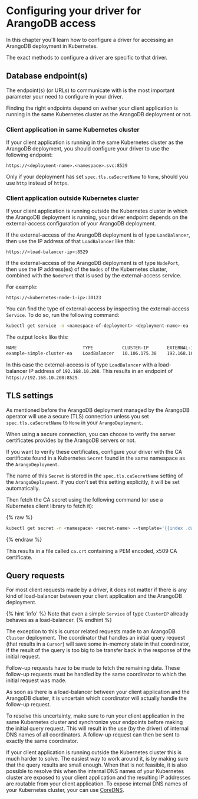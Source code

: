 <!-- don't edit here, its from https://@github.com/arangodb/kube-arangodb.git / docs/Manual/ -->
# Configuring your driver for ArangoDB access

In this chapter you'll learn how to configure a driver for accessing
an ArangoDB deployment in Kubernetes.

The exact methods to configure a driver are specific to that driver.

## Database endpoint(s)

The endpoint(s) (or URLs) to communicate with is the most important
parameter your need to configure in your driver.

Finding the right endpoints depend on wether your client application is running in
the same Kubernetes cluster as the ArangoDB deployment or not.

### Client application in same Kubernetes cluster

If your client application is running in the same Kubernetes cluster as
the ArangoDB deployment, you should configure your driver to use the
following endpoint:

```text
https://<deployment-name>.<namespace>.svc:8529
```

Only if your deployment has set `spec.tls.caSecretName` to `None`, should
you use `http` instead of `https`.

### Client application outside Kubernetes cluster

If your client application is running outside the Kubernetes cluster in which
the ArangoDB deployment is running, your driver endpoint depends on the
external-access configuration of your ArangoDB deployment.

If the external-access of the ArangoDB deployment is of type `LoadBalancer`,
then use the IP address of that `LoadBalancer` like this:

```text
https://<load-balancer-ip>:8529
```

If the external-access of the ArangoDB deployment is of type `NodePort`,
then use the IP address(es) of the `Nodes` of the Kubernetes cluster,
combined with the `NodePort` that is used by the external-access service.

For example:

```text
https://<kubernetes-node-1-ip>:30123
```

You can find the type of external-access by inspecting the external-access `Service`.
To do so, run the following command:

```bash
kubectl get service -n <namespace-of-deployment> <deployment-name>-ea
```

The output looks like this:

```bash
NAME                         TYPE           CLUSTER-IP       EXTERNAL-IP      PORT(S)          AGE       SELECTOR
example-simple-cluster-ea    LoadBalancer   10.106.175.38    192.168.10.208   8529:31890/TCP   1s        app=arangodb,arango_deployment=example-simple-cluster,role=coordinator
```

In this case the external-access is of type `LoadBalancer` with a load-balancer IP address
of `192.168.10.208`.
This results in an endpoint of `https://192.168.10.208:8529`.

## TLS settings

As mentioned before the ArangoDB deployment managed by the ArangoDB operator
will use a secure (TLS) connection unless you set `spec.tls.caSecretName` to `None`
in your `ArangoDeployment`.

When using a secure connection, you can choose to verify the server certificates
provides by the ArangoDB servers or not.

If you want to verify these certificates, configure your driver with the CA certificate
found in a Kubernetes `Secret` found in the same namespace as the `ArangoDeployment`.

The name of this `Secret` is stored in the `spec.tls.caSecretName` setting of
the `ArangoDeployment`. If you don't set this setting explicitly, it will be
set automatically.

Then fetch the CA secret using the following command (or use a Kubernetes client library to fetch it):

{% raw %}
```bash
kubectl get secret -n <namespace> <secret-name> --template='{{index .data "ca.crt"}}' | base64 -D > ca.crt
```
{% endraw %}

This results in a file called `ca.crt` containing a PEM encoded, x509 CA certificate.

## Query requests

For most client requests made by a driver, it does not matter if there is any kind
of load-balancer between your client application and the ArangoDB deployment.

{% hint 'info' %}
Note that even a simple `Service` of type `ClusterIP` already behaves as a load-balancer.
{% endhint %}

The exception to this is cursor related requests made to an ArangoDB `Cluster` deployment.
The coordinator that handles an initial query request (that results in a `Cursor`)
will save some in-memory state in that coordinator, if the result of the query
is too big to be transfer back in the response of the initial request.

Follow-up requests have to be made to fetch the remaining data.
These follow-up requests must be handled by the same coordinator to which the initial
request was made.

As soon as there is a load-balancer between your client application and the ArangoDB cluster,
it is uncertain which coordinator will actually handle the follow-up request.

To resolve this uncertainty, make sure to run your client application in the same
Kubernetes cluster and synchronize your endpoints before making the
initial query request.
This will result in the use (by the driver) of internal DNS names of all coordinators.
A follow-up request can then be sent to exactly the same coordinator.

If your client application is running outside the Kubernetes cluster this is much harder
to solve.
The easiest way to work around it, is by making sure that the query results are small
enough.
When that is not feasible, it is also possible to resolve this
when the internal DNS names of your Kubernetes cluster are exposed to your client application
and the resulting IP addresses are routable from your client application.
To expose internal DNS names of your Kubernetes cluster, your can use [CoreDNS](https://coredns.io).
